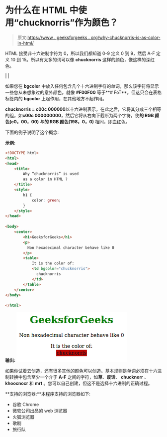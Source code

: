 # 为什么在 HTML 中使用“chucknorris”作为颜色？

> 原文:[https://www . geeksforgeeks . org/why-chucknorris-is-as-color-in-html/](https://www.geeksforgeeks.org/why-chucknorris-is-used-as-a-color-in-html/)

HTML 接受非十六进制字符为 0，所以我们都知道 0-9 定义 0 到 9，然后 A-F 定义 10 到 15。所以有太多的词可以像 **chucknorris** 这样的颜色，像这样的深红色。

|  |

如果您在 **bgcolor** 中放入任何包含几个十六进制字符的单词，那么该字符将显示一些您从未想象过的意外颜色。就像 **#F00F00** 等于**# FoT**。但这只会在表格标签内的 **bgcolor** 上起作用，在其他地方不起作用。

**chucknorris = c00c 000000**以十六进制表示，在此之后，它将其分成三个相等的组，如**c00c 000000000**，然后它将从右向下截断为两个字符，使**的 RGB 颜色(c0，00，00)** 与**的 RGB 颜色(198，0，0)** 相同，即血红色。

下面的例子说明了这个概念:

**示例:**

```html
<!DOCTYPE html>
<html>
<head>
    <title>
        Why “chucknorris” is used
        as a color in HTML ?
    </title>
    <style>
        h1 {
            color: green;
        }
    </style>
</head>

<body>
    <center>
        <h1>GeeksforGeeks</h1>
        <p>
          Non hexadecimal character behave like 0
        </p>
        <table>
            It is the color of:
            <td bgcolor="chucknorris">
              chucknorris
            </td>
        </table>
    </center>
</body>

</html>
```

**输出:**
![](img/f27dc6df4acb0575f64ccb6bb87eb573.png)

如果你试着去创造，还有很多其他的颜色可以创造。基本规则是单词必须在十六进制转换中包含至少一个介于 **A-F** 之间的字符，如**草**、**废话**、 **chucknorr** 、 **khoocnocr** 和 **mrt** 。您可以自己创建，但这不是选择十六进制的正确过程。

**支持的浏览器:**本程序支持的浏览器如下:

*   谷歌 Chrome
*   微软公司出品的 web 浏览器
*   火狐浏览器
*   歌剧
*   旅行队